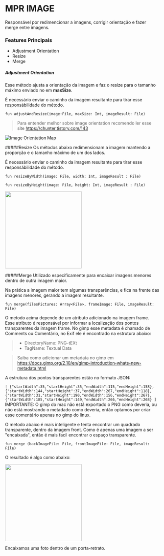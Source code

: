 # MPR IMAGE
Responsável por redimencionar a imagens, corrigir orientação e fazer merge entre imagens.

### Features Principais  
- Adjustment Orientation
- Resize
- Merge

##### Adjustment Orientation
Esse método ajusta a orientação da imagem e faz o resize para o tamanho máximo enviado no em **maxSize**.

É necessário enviar o caminho da imagem resultante para tirar esse responsábilidade do método.

``
fun adjustAndResize(image:File, maxSize: Int, imageResult: File)
``
> Para entender melhor sobre image orientation recomendo ler esse site https://chunter.tistory.com/143

![Image Orientation Map](https://www.daveperrett.com/images/articles/2012-07-28-exif-orientation-handling-is-a-ghetto/EXIF_Orientations.jpg "Image Orientation Map")

#####Resize
Os métodos abaixo redimensionam a imagem mantendo a proporção e o tamanho máximo de um dos lados.

É necessário enviar o caminho da imagem resultante para tirar esse responsábilidade do método.

``
fun resizeByWidth(image: File, width: Int, imageResult : File)
``

``
fun resizeByHeight(image: File, height: Int, imageResult : File)
``

<img src="https://29comwzoq712ml5vj5gf479x-wpengine.netdna-ssl.com/wp-content/uploads/2013/04/michelle-obama.jpg" width="250">



#####Merge
Utilizado especificamente para encaixar imagens menores dentro de outra imagem maior.

Na prática a imagem maior tem algumas transparências, e fica na frente das imagens menores, gerando a imagem resultante.

``
fun merge(filesPictures: Array<File>, frameImage: File, imageResult: File)
``

O metodo acima depende de um atributo adicionado na imagem frame. Esse atributo é responsável por informar a localização
 dos pontos transparentes da imagem frame. No gimp esse metadata é chamado de Comments ou Comentário, no Exif ele é
 encontrado na estrutura abaixo:
 > - DirectoryName: PNG-tEXt
 > - TagName: Textual Data

> Saiba como adicionar um metadata no gimp em https://docs.gimp.org/2.10/en/gimp-introduction-whats-new-metadata.html

A estrutura dos pontos transparentes estão no formato JSON:

``
[
  {"startWidth":35,"startHeight":35,"endWidth":115,"endHeight":158},
  {"startWidth":144,"startHeight":37,"endWidth":267,"endHeight":118},
  {"startWidth":31,"startHeight":190,"endWidth":156,"endHeight":267},
  {"startWidth":185,"startHeight":149,"endWidth":266,"endHeight":268}
]
``
IMPORTANTE: O gimp do mac não está exportado o PNG como deveria, ou não está mostrando o metadado como deveria, então optamos por criar esse comentário apenas no gimp do linux.

O metodo abaixo é mais inteligente e tenta encontrar um quadrado transparente, dentro da imagem front. Como é apenas uma
imagem a ser "encaixada", então é mais facil encontrar o espaço transparente.

``
fun merge (backImageFile: File, frontImageFile: File, imageResult: File)
``

O resultado é algo como abaixo:

<img src="https://www.pontofrio-imagens.com.br/decoracao/PortaRetrato/8935710/448929305/Porta-retrato-Kapos-Paramount-para-Foto-15x21-cm-Preto-8935710.jpg" width="250">

Encaixamos uma foto dentro de um porta-retrato.
